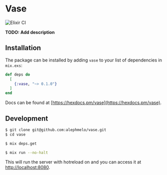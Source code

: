 # Vase

![Elixir CI](https://github.com/alephmelo/vase/workflows/Elixir%20CI/badge.svg)

**TODO: Add description**

## Installation

The package can be installed by adding `vase` to your list of dependencies in `mix.exs`:

```elixir
def deps do
  [
    {:vase, "~> 0.1.0"}
  ]
end
```
Docs can be found at [https://hexdocs.pm/vase](https://hexdocs.pm/vase).

## Development
```bash
$ git clone git@github.com:alephmelo/vase.git
$ cd vase
```

```bash
$ mix deps.get
```

```bash
$ mix run --no-halt
```
This will run the server with hotreload on and you can access it at [http://localhost:8080](http://localhost:8080).
